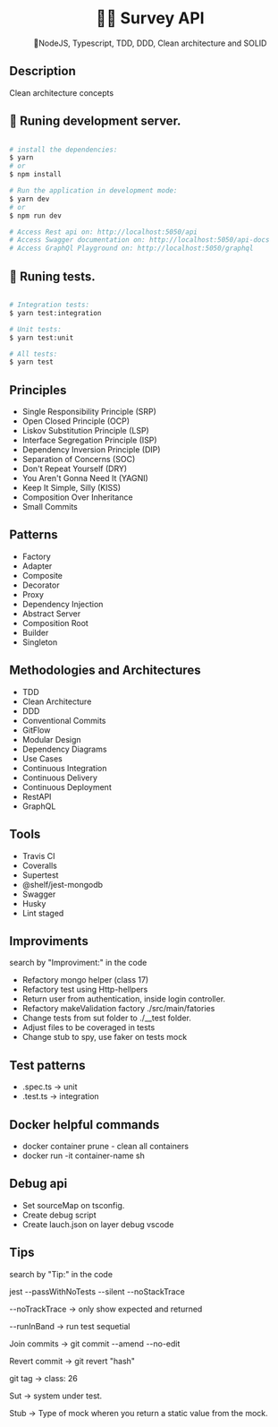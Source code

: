 <h1 align="center">
 👨‍🏫 Survey API
</h1>
<p align="center">🚀NodeJS, Typescript, TDD, DDD, Clean architecture and SOLID</p>
  
## Description

Clean architecture concepts

## 🎲 Runing development server.

```bash

# install the dependencies:
$ yarn
# or 
$ npm install

# Run the application in development mode:
$ yarn dev
# or
$ npm run dev

# Access Rest api on: http://localhost:5050/api
# Access Swagger documentation on: http://localhost:5050/api-docs
# Access GraphQl Playground on: http://localhost:5050/graphql

```



## 🎲 Runing tests.

```bash

# Integration tests:
$ yarn test:integration

# Unit tests:
$ yarn test:unit

# All tests:
$ yarn test


```

## Principles

* Single Responsibility Principle (SRP)
* Open Closed Principle (OCP)
* Liskov Substitution Principle (LSP)
* Interface Segregation Principle (ISP)
* Dependency Inversion Principle (DIP)
* Separation of Concerns (SOC)
* Don't Repeat Yourself (DRY)
* You Aren't Gonna Need It (YAGNI)
* Keep It Simple, Silly (KISS)
* Composition Over Inheritance
* Small Commits

## Patterns

* Factory
* Adapter
* Composite
* Decorator
* Proxy
* Dependency Injection
* Abstract Server
* Composition Root
* Builder
* Singleton

## Methodologies and Architectures

* TDD
* Clean Architecture
* DDD
* Conventional Commits
* GitFlow
* Modular Design
* Dependency Diagrams
* Use Cases
* Continuous Integration
* Continuous Delivery
* Continuous Deployment
* RestAPI
* GraphQL

## Tools

* Travis CI
* Coveralls
* Supertest
* @shelf/jest-mongodb
* Swagger
* Husky
* Lint staged

## Improviments

search by "Improviment:" in the code

* Refactory mongo helper (class 17)
* Refactory test using Http-hellpers
* Return user from authentication, inside login controller.
* Refactory makeValidation factory ./src/main/fatories
* Change tests from sut folder to ./__test folder.
* Adjust files to be coveraged in tests
* Change stub to spy, use faker on tests mock

## Test patterns

* .spec.ts -> unit
* .test.ts -> integration

## Docker helpful commands

* docker container prune - clean all containers
* docker run -it container-name sh

## Debug api

* Set sourceMap on tsconfig.
* Create debug script
* Create lauch.json on layer debug vscode

## Tips

search by "Tip:" in the code

jest --passWithNoTests --silent --noStackTrace

--noTrackTrace -> only show expected and returned

--runInBand -> run test sequetial 

Join commits -> git commit --amend --no-edit

Revert commit -> git revert "hash"

git tag -> class: 26

Sut -> system under test.

Stub -> Type of mock wheren you return a static value from the mock.
